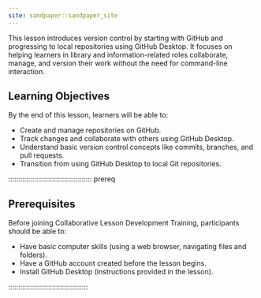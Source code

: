 ```yaml
---
site: sandpaper::sandpaper_site
---
```


This lesson introduces version control by starting with GitHub and progressing to local repositories using GitHub Desktop. It focuses on helping learners in library and information-related roles collaborate, manage, and version their work without the need for command-line interaction.

## Learning Objectives

By the end of this lesson, learners will be able to:
- Create and manage repositories on GitHub.
- Track changes and collaborate with others using GitHub Desktop.
- Understand basic version control concepts like commits, branches, and pull requests.
- Transition from using GitHub Desktop to local Git repositories.
  
::::::::::::::::::::::::::::::::::::::::::  prereq
## Prerequisites

Before joining Collaborative Lesson Development Training, participants should be able to:

- Have basic computer skills (using a web browser, navigating files and folders).
- Have a GitHub account created before the lesson begins.
- Install GitHub Desktop (instructions provided in the lesson).

::::::::::::::::::::::::::::::::::::::::

